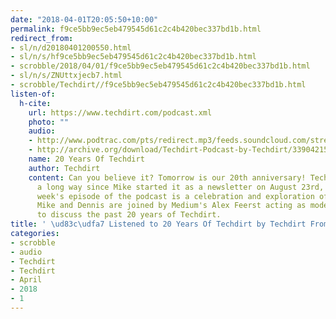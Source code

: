 ```yaml
---
date: "2018-04-01T20:05:50+10:00"
permalink: f9ce5bb9ec5eb479545d61c2c4b420bec337bd1b.html
redirect_from:
- sl/n/d20180401200550.html
- sl/n/s/hf9ce5bb9ec5eb479545d61c2c4b420bec337bd1b.html
- scrobble/2018/04/01/f9ce5bb9ec5eb479545d61c2c4b420bec337bd1b.html
- sl/n/s/ZNUttxjecb7.html
- scrobble/Techdirt//f9ce5bb9ec5eb479545d61c2c4b420bec337bd1b.html
listen-of:
  h-cite:
    url: https://www.techdirt.com/podcast.xml
    photo: ""
    audio:
    - http://www.podtrac.com/pts/redirect.mp3/feeds.soundcloud.com/stream/339042152-techdirt-20-years-of-techdirt.mp3
    - http://archive.org/download/Techdirt-Podcast-by-Techdirt/339042152-techdirt-20-years-of-techdirt.mp3
    name: 20 Years Of Techdirt
    author: Techdirt
    content: Can you believe it? Tomorrow is our 20th anniversary! Techdirt has come
      a long way since Mike started it as a newsletter on August 23rd, 1997, and this
      week's episode of the podcast is a celebration and exploration of that history.
      Mike and Dennis are joined by Medium's Alex Feerst acting as moderator/interviewer
      to discuss the past 20 years of Techdirt.
title: ' \ud83c\udfa7 Listened to 20 Years Of Techdirt by Techdirt From Techdirt'
categories:
- scrobble
- audio
- Techdirt
- Techdirt
- April
- 2018
- 1
---
```

